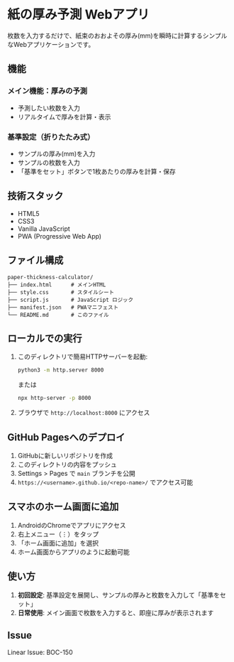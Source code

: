 # 紙の厚み予測 Webアプリ

枚数を入力するだけで、紙束のおおよその厚み(mm)を瞬時に計算するシンプルなWebアプリケーションです。

## 機能

### メイン機能：厚みの予測
- 予測したい枚数を入力
- リアルタイムで厚みを計算・表示

### 基準設定（折りたたみ式）
- サンプルの厚み(mm)を入力
- サンプルの枚数を入力
- 「基準をセット」ボタンで1枚あたりの厚みを計算・保存

## 技術スタック

- HTML5
- CSS3
- Vanilla JavaScript
- PWA (Progressive Web App)

## ファイル構成

```
paper-thickness-calculator/
├── index.html      # メインHTML
├── style.css       # スタイルシート
├── script.js       # JavaScript ロジック
├── manifest.json   # PWAマニフェスト
└── README.md       # このファイル
```

## ローカルでの実行

1. このディレクトリで簡易HTTPサーバーを起動:
   ```bash
   python3 -m http.server 8000
   ```
   または
   ```bash
   npx http-server -p 8000
   ```

2. ブラウザで `http://localhost:8000` にアクセス

## GitHub Pagesへのデプロイ

1. GitHubに新しいリポジトリを作成
2. このディレクトリの内容をプッシュ
3. Settings > Pages で `main` ブランチを公開
4. `https://<username>.github.io/<repo-name>/` でアクセス可能

## スマホのホーム画面に追加

1. AndroidのChromeでアプリにアクセス
2. 右上メニュー（⋮）をタップ
3. 「ホーム画面に追加」を選択
4. ホーム画面からアプリのように起動可能

## 使い方

1. **初回設定**: 基準設定を展開し、サンプルの厚みと枚数を入力して「基準をセット」
2. **日常使用**: メイン画面で枚数を入力すると、即座に厚みが表示されます

## Issue

Linear Issue: BOC-150
